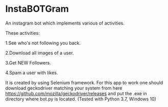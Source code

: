 # InstaBOTGram
An instagram bot which implements various of activities.

These activities:

1.See who's not following you back.

2.Download all images of a user.

3.Get NEW Followers.

4.Spam a user with likes.

It is created by using Selenium framework. 
For this app to work one should download geckodriver matching your system from here https://github.com/mozilla/geckodriver/releases 
and put the .exe in directory where bot.py is located. (Tested with Python 3.7, Windows 10)
